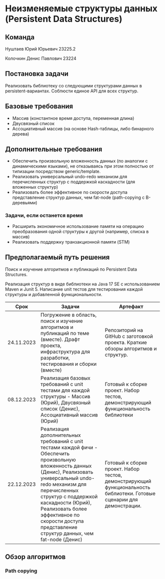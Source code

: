 # Неизменяемые структуры данных (Persistent Data Structures)

## Команда
Нуштаев Юрий Юрьевич 23225.2

Колочкин Денис Павлович 23224

## Постановка задачи
Реализовать библиотеку со следующими структурами данных в persistent-вариантах. Соблюсти единое API для всех структур.

## Базовые требования
- Массив (константное время доступа, переменная длина)
- Двусвязный список
- Ассоциативный массив (на основе Hash-таблицы, либо бинарного дерева)

## Дополнительные требования
- Обеспечить произвольную вложенность данных (по аналогии с динамическими языками), не отказываясь при этом полностью от типизации посредством generic/template.
- Реализовать универсальный undo-redo механизм для перечисленных структур с поддержкой каскадности (для вложенных структур)
- Реализовать более эффективное по скорости доступа представление структур данных, чем fat-node (path-copying с В-деревьями)

### Задачи, если останется время
- Расширить экономичное использование памяти на операцию преобразования одной структуры к другой (например, списка в массив)
- Реализовать поддержку транзакционной памяти (STM)

## Предполагаемый путь решения
Поиск и изучение алгоритмов и публикаций по Persistent Data Structures.

Реализация структур в виде библиотеки на Java 17 SE с использованием Maven и Junit 5. Написание unit тестов для тестирования каждой структуры и добавленной функциональности.

| Срок       | Задачи                                                                                                                                                                                                                                                                                                                               | Артефакт                                                                                                                 |
|------------|--------------------------------------------------------------------------------------------------------------------------------------------------------------------------------------------------------------------------------------------------------------------------------------------------------------------------------------|--------------------------------------------------------------------------------------------------------------------------|
| 24.11.2023 | Погружение в область, поиск и изучение алгоритмов и публикаций по теме (вместе). Драфт проекта, инфраструктура для разработки, тестирования и сборки (вместе)                                                                                                                                                                        | Репозиторий на GitHub с заготовкой проекта. Краткие обзоры алгоритмов и структур.                                        |
| 08.12.2023 | Реализация базовых требований с unit тестами для каждой структуры - Массив (Юрий), Двусвязный список (Денис), Ассоциативный массив (Юрий)                                                                                                                                                                                            | Готовый к сборке проект. Набор тестов, демонстрирующий функциональность библиотеки                                       |
| 22.12.2023 | Реализация дополнительных требований с unit тестами каждой фичи - Обеспечить произвольную вложенность данных (Денис), Реализовать универсальный undo-redo механизм для перечисленных структур с поддержкой каскадности (Юрий), Реализовать более эффективное по скорости доступа представление структур данных, чем fat-node (Денис) | Готовый к сборке проект. Набор тестов, демонстрирующий функциональность библиотеки. Готовые сценарии для демонстрации.   |


## Обзор алгоритмов

### Path copying


